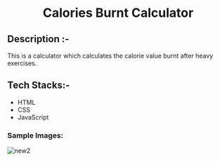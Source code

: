 # <p align="center">Calories Burnt Calculator</p>

## Description :-

This is a calculator which calculates the calorie value burnt after heavy exercises.

## Tech Stacks:-

- HTML
- CSS
- JavaScript

### Sample Images:
![new2](https://github.com/Rakesh9100/CalcDiverse/assets/156535575/11517a96-35a8-401a-a6b5-a4825ad95c27)
